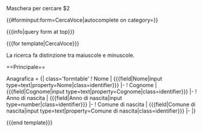 <!-- Form:CercaVoce -->

<noinclude>
Maschera per cercare $2

{{#forminput:form=CercaVoce|autocomplete on category=}}

</noinclude>

<includeonly>
<div id="wikiPreview" style="display: none; padding-bottom: 25px; margin-bottom: 25px; border-bottom: 1px solid #AAAAAA;"></div>

{{{info|query form at top}}}

{{{for template|CercaVoce}}}
<div id="sec-Principale">

La ricerca fa distinzione tra maiuscole e minuscole.

==Principale==

  <tabber>

  Anagrafica =
    {| class='formtable'
    ! Nome
    | {{{field|Nome|input type=text|property=Nome|class=identifier}}}
    |-
    ! Cognome
    | {{{field|Cognome|input type=text|property=Cognome|class=identifier}}}
    |-
    ! Anno di nascita
    | {{{field|Anno di nascita|input type=number|class=identifier}}}
    |-
    ! Comune di nascita
    | {{{field|Comune di nascita|input type=text|property=Comune di nascita|class=identifier}}}
    |-
|}
    </tabber>
</div>


{{{end template}}}

</includeonly>
